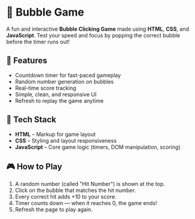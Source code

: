# 🎯 Bubble Game

A fun and interactive **Bubble Clicking Game** made using **HTML**, **CSS**, and **JavaScript**. Test your speed and focus by popping the correct bubble before the timer runs out!

## 🧠 Features

- Countdown timer for fast-paced gameplay
- Random number generation on bubbles
- Real-time score tracking
- Simple, clean, and responsive UI
- Refresh to replay the game anytime

## 🚀 Tech Stack

- **HTML** – Markup for game layout
- **CSS** – Styling and layout responsiveness
- **JavaScript** – Core game logic (timers, DOM manipulation, scoring)

## 🎮 How to Play

1. A random number (called "Hit Number") is shown at the top.
2. Click on the bubble that matches the hit number.
3. Every correct hit adds +10 to your score.
4. Timer counts down — when it reaches 0, the game ends!
5. Refresh the page to play again.
